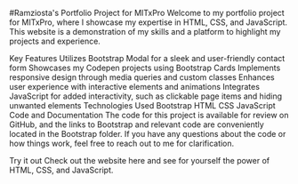 #Ramziosta's Portfolio Project for MITxPro
Welcome to my portfolio project for MITxPro, where I showcase my expertise in HTML, CSS, and JavaScript. This website is a demonstration of my skills and a platform to highlight my projects and experience.

Key Features
Utilizes Bootstrap Modal for a sleek and user-friendly contact form
Showcases my Codepen projects using Bootstrap Cards
Implements responsive design through media queries and custom classes
Enhances user experience with interactive elements and animations
Integrates JavaScript for added interactivity, such as clickable page items and hiding unwanted elements
Technologies Used
Bootstrap
HTML
CSS
JavaScript
Code and Documentation
The code for this project is available for review on GitHub, and the links to Bootstrap and relevant code are conveniently located in the Bootstrap folder. If you have any questions about the code or how things work, feel free to reach out to me for clarification.

Try it out
Check out the website here and see for yourself the power of HTML, CSS, and JavaScript.
